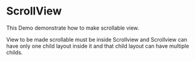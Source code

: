 # ScrollView

This Demo demonstrate how to make scrollable view.

View to be made scrollable must be inside Scrollview and Scrollview can have only one child layout inside it and that child layout can have
multiple childs.
